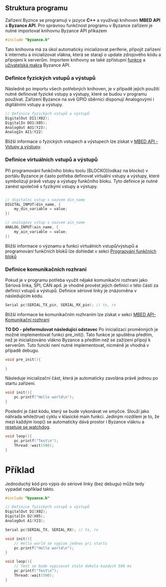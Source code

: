 ## Struktura programu

Zařízení Byznce se programují v jazyce **C++** a využívají knihoven **MBED API** a **Byzance API**. Pro správnou funkčnost programu v Byzance zařízení je nutné importovat knihovnu Byzance API příkazem 

```cpp
#include "byzance.h"
```

Tato knihovna má za úkol automaticky inicializovat periferie, připojit zařízení k internetu a inicializovat vlákna, která se starají o update zdrojového kódu a připojení k serverům. Importem knihovny se také zpřístupní [funkce](/programovani/byzance-api/funkce.md) a [uživatelská makra](/programovani/byzance-api/uzivateska-makra) Byzance API.

### Definice fyzických vstupů a výstupů

Následně po importu všech potřebných knihoven, je v případě jejich použití nutné definovat fyzické vstupy a výstupy, které se budou v programu používat. Zařízení Byzance na své GPIO sběrnici disponují Analogovými i digitálními vstupy a výstupy.

```cpp
// Definice fyzických vstupů a výstupů
DigitalOut DI1(X02);
DigitalIn DO1(X05);
AnalogOut AO1(Y23);
AnalogIn AI1(Y22)
```

Bližší informace o fyzických vstupech a výstupech lze získat v [MBED API - Vstupy a výstupy](/programovani/mbed-api/vstupy-a-vystupy.md).

### Definice virtuálních vstupů a výstupů

Při programování funkčního bloku toolu [BLOCKO](odkaz na blocko) v portálu Byzance je často potřeba definovat virtuální vstupy a výstupy, které symbolizují právě vstupy a výstupy funkčního bloku. Tyto definice je nutné zanést společně s fyzikými vstupy a výstupy.

```cpp

// digitalni vstup s nazvem din_name
DIGITAL_INPUT(din_name, {
    my_din_variable = value;
})

// analogovy vstup s nazvem ain_name
ANALOG_INPUT(ain_name, {
    my_ain_variable = value;
})

```

Bližší informace o významu a funkci virtuálních vstupů/výstupů a programování funkčních bloků lze dohledat v sekci [Prograování funkčních bloků](/programovani/byzance-api/digitalni-vstupy-a-vystupy.md)

### Definice komunikačních rozhraní

Pokud je v programu potřeba využít nějaké komunikační rozhraní jako Sériová linka, SPI, CAN apd. je vhodné provést jejich definici v této části za definicí vstupů a výstupů. Definice sériové linky je znázorněna v následujícím kódu.

```cpp
Serial pc(SERIAL_TX_pin, SERIAL_RX_pin); // tx, rx
```

Bližší informace ke komunikačním rozhraním lze získat v sekci [MBED API-Komunikační rozhraní](/programovani/mbed-api/komunikacni_rozhrani.md)




**TO DO - přeformulovat následující odstavec**
Po inicializaci proměnných je možné implementovat funkci pre\_init\(\). Tato funkce je spuštěna předtím, než je inicializováno vlákno Byzance a předtím než se zažízení připojí k serverům. Tuto funcki není nutné implementovat, nicméně je vhodná v případě debugu.

```cpp
void pre_init(){
   
}
```

Následuje inicializační část, která je automaticky zavolána právě jednou po startu zařízení.

```cpp
void init(){
    pc.printf("Hello world\n");
}
```
Poslední je část kódu, který se bude vykonávat ve smyčce. Slouží jako náhrada while\(true\) cyklu v klasické main funkci. Jediným rozdílem je to, že mezi každým loop\(\) se automaticky dává prostor i Byzance vláknu a [resetuje se watchdog](/byzance_documentation/hardware_intro/features/watchdog.md). 

```cpp
void loop(){
    pc.printf("Test\n");
    Thread::wait(500);
}
```

# Příklad

Jednoduchý kód pro výpis do sériové linky \(bez debugu\) může tedy vypadat například takto.

```cpp
#include "byzance.h"

// Definice fyzických vstupů a výstupů
DigitalOut D1(X02);
DigitalIn D2(X05);
AnalogOut A1(Y23);

Serial pc(SERIAL_TX, SERIAL_RX); // tx, rx

void init(){
    // Hello world se vypise jednou pri startu
    pc.printf("Hello world\n");
}

void loop(){
    // Test se bude vypisovat stale dokola kazdych 500 ms
    pc.printf("Test\n");
    Thread::wait(500);
}
```



